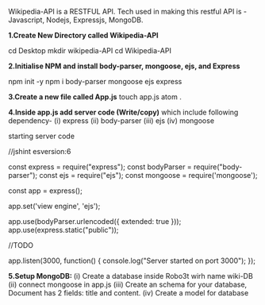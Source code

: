 Wikipedia-API is a RESTFUL API. Tech used in making this restful API is - Javascript, Nodejs, Expressjs, MongoDB.

<b>1.Create New Directory called Wikipedia-API</b>

cd Desktop
mkdir wikipedia-API
cd Wikipedia-API

<b>2.Initialise NPM and install body-parser, mongoose, ejs, and Express</b>

npm init -y
npm i body-parser mongoose ejs express

<b>3.Create a new file called App.js</b>
touch app.js
atom .

<b>4.Inside app.js add server code (Write/copy)</b>
which include following dependency-
(i)  express
(ii) body-parser
(iii) ejs
(iv) mongoose

starting server code

//jshint esversion:6

const express = require("express");
const bodyParser = require("body-parser");
const ejs = require("ejs");
const mongoose = require('mongoose');

const app = express();

app.set('view engine', 'ejs');

app.use(bodyParser.urlencoded({
  extended: true
}));
app.use(express.static("public"));

//TODO

app.listen(3000, function() {
  console.log("Server started on port 3000");
});


<b>5.Setup MongoDB: </b>
(i) Create a database inside Robo3t wirh name wiki-DB
(ii) connect mongoose in app.js
(iii) Create an schema for your database, Document has 2 fields: title and content.
(iv) Create a model for database




